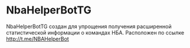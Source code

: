 # NbaHelperBotTG
NbaHelperBotTG создан для упрощения получения расширенной статистической информации о командах НБА. Расположен по ссылке http://t.me/NBAHelperBot
